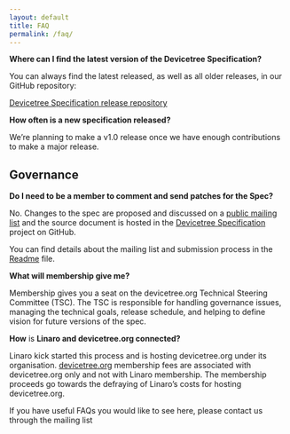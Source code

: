 ```yaml
---
layout: default
title: FAQ
permalink: /faq/
---
```

**Where can I find the latest version of the Devicetree Specification?**

You can always find the latest released, as well as all older releases, in our GitHub repository:

[Devicetree Specification release repository](https://github.com/devicetree-org/devicetree-specification-released)

[](https://github.com/devicetree-org/devicetree-specification/blob/master/FAQ.md#how-often-is-a-new-specification-released)**How often is a new specification released?**

We’re planning to make a v1.0 release once we have enough contributions to make a major release.

## [](https://github.com/devicetree-org/devicetree-specification/blob/master/FAQ.md#governance)Governance

[](https://github.com/devicetree-org/devicetree-specification/blob/master/FAQ.md#do-i-need-to-be-a-member-to-comment-and-send-patches-for-the-spec)**Do I need to be a member to comment and send patches for the Spec?**

No. Changes to the spec are proposed and discussed on a [public mailing list](http://vger.kernel.org/vger-lists.html#devicetree-spec) and the source document is hosted in the [Devicetree Specification](https://github.com/devicetree-org/devicetree-specification) project on GitHub.

You can find details about the mailing list and submission process in the [Readme](https://github.com/devicetree-org/devicetree-specification/blob/master/README.md) file.

[](https://github.com/devicetree-org/devicetree-specification/blob/master/FAQ.md#what-will-membership-give-me)**What will membership give me?**

Membership gives you a seat on the devicetree.org Technical Steering Committee (TSC). The TSC is responsible for handling governance issues, managing the technical goals, release schedule, and helping to define vision for future versions of the spec.

[](https://github.com/devicetree-org/devicetree-specification/blob/master/FAQ.md#how-is-linaro-and-devicetreeorg-connected)**How** is **Linaro and devicetree.org connected?**

Linaro kick started this process and is hosting devicetree.org under its organisation. [devicetree.org](http://devicetree.org/) membership fees are associated with devicetree.org only and not with Linaro membership. The membership proceeds go towards the defraying of Linaro’s costs for hosting devicetree.org.

If you have useful FAQs you would like to see here, please contact us through the mailing list
